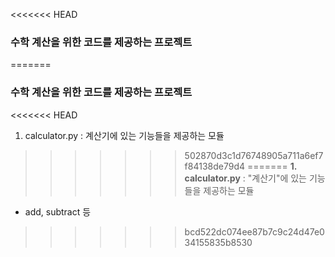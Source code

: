 <<<<<<< HEAD
### 수학 계산을 위한 코드를 제공하는 프로젝트
=======
### 수학 계산을 위한 코드를 제공하는 프로젝트
<<<<<<< HEAD
1. calculator.py : 계산기에 있는 기능들을 제공하는 모듈
>>>>>>> 502870d3c1d76748905a711a6ef7f84138de79d4
=======
**1. calculator.py** : "계산기"에 있는 기능들을 제공하는 모듈
- add, subtract 등
>>>>>>> bcd522dc074ee87b7c9c24d47e034155835b8530
